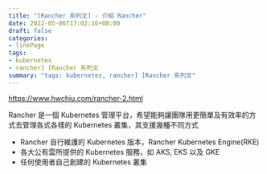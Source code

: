 ```yaml
---
title: "[Rancher 系列文] - 介紹 Rancher"
date: 2022-05-06T17:02:16+08:00
draft: false
categories:
- linkPage
tags:
- kubernetes
- rancher] [Rancher 系列文
summary: "tags: kubernetes, rancher] [Rancher 系列文"
---
```


https://www.hwchiu.com/rancher-2.html

Rancher 是一個 Kubernetes 管理平台，希望能夠讓團隊用更簡單及有效率的方式去管理各式各樣的 Kubernetes 叢集，其支援幾種不同方式

- Rancher 自行維護的 Kubernetes 版本，Rancher Kubernetes Engine(RKE)
- 各大公有雲所提供的 Kubernetes 服務，如 AKS, EKS 以及 GKE
- 任何使用者自己創建的 Kubernetes 叢集

